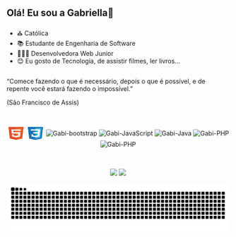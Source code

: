 ## Olá! Eu sou a Gabriella👋 

- ⛪ Católica
- 📚 Estudante de Engenharia de Software
- 👩🏽‍💻 Desenvolvedora Web Junior
- 😊 Eu gosto de Tecnologia, de assistir filmes, ler livros...

##

“Comece fazendo o que é necessário, depois o que é possível, e de repente você estará fazendo o impossível.” 

(São Francisco de Assis)

##

<div align="center" style="display: inline_block"><br>
  <img align="center" alt="Gabi-HTML" height="30" width="40" src="https://raw.githubusercontent.com/devicons/devicon/master/icons/html5/html5-original.svg">
  <img align="center" alt="Gabi-CSS" height="30" width="40" src="https://raw.githubusercontent.com/devicons/devicon/master/icons/css3/css3-original.svg">
  <img align="center" alt="Gabi-bootstrap" height="40" width="40" src="https://img.icons8.com/?size=100&id=EzPCiQUqWWEa&format=png&color=000000">
  <img align="center" alt="Gabi-JavaScript" height="30" width="40" 
src="https://cdn.jsdelivr.net/gh/devicons/devicon/icons/javascript/javascript-original.svg"/>
  <img align="center" alt="Gabi-Java" height="30" width="40" 
src="https://cdn.jsdelivr.net/gh/devicons/devicon/icons/java/java-original.svg"/>
  <img align="center" alt="Gabi-PHP" height="60" width="40" 
src="https://cdn.jsdelivr.net/gh/devicons/devicon@latest/icons/php/php-original.svg"/>
  <img align="center" alt="Gabi-PHP" height="60" width="40" 
 src="https://cdn.jsdelivr.net/gh/devicons/devicon@latest/icons/laravel/laravel-original.svg"/>
</div><br>

  ##
 
<div align="center"> 
  <a href="mailto:gsf.gabriellasantos@gmail.com"><img src="https://img.shields.io/badge/-Gmail-%23333?style=for-the-badge&logo=gmail&logoColor=white" target="_blank"></a>
  <a href="https://www.linkedin.com/in/gabriella-freitas-software/" target="_blank"><img src="https://img.shields.io/badge/-LinkedIn-%230077B5?style=for-the-badge&logo=linkedin&logoColor=white" target="_blank"></a>
  
  ![Snake animation](https://github.com/gsfgabi/gsfgabi/blob/output/github-contribution-grid-snake.svg)
</div>
